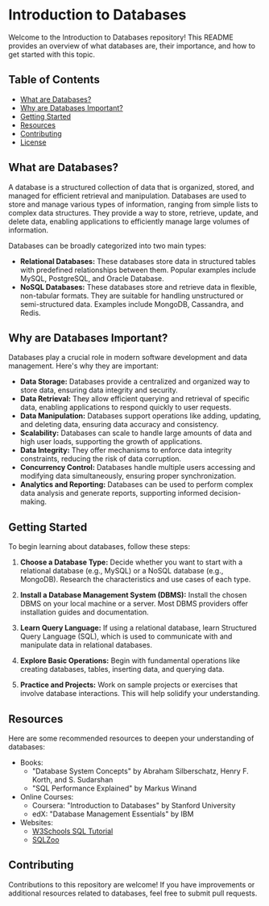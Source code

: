 # Introduction to Databases

Welcome to the Introduction to Databases repository! This README provides an overview of what databases are, their importance, and how to get started with this topic.

## Table of Contents

- [What are Databases?](#what-are-databases)
- [Why are Databases Important?](#why-are-databases-important)
- [Getting Started](#getting-started)
- [Resources](#resources)
- [Contributing](#contributing)
- [License](#license)

## What are Databases?

A database is a structured collection of data that is organized, stored, and managed for efficient retrieval and manipulation. Databases are used to store and manage various types of information, ranging from simple lists to complex data structures. They provide a way to store, retrieve, update, and delete data, enabling applications to efficiently manage large volumes of information.

Databases can be broadly categorized into two main types:
- **Relational Databases:** These databases store data in structured tables with predefined relationships between them. Popular examples include MySQL, PostgreSQL, and Oracle Database.
- **NoSQL Databases:** These databases store and retrieve data in flexible, non-tabular formats. They are suitable for handling unstructured or semi-structured data. Examples include MongoDB, Cassandra, and Redis.

## Why are Databases Important?

Databases play a crucial role in modern software development and data management. Here's why they are important:

- **Data Storage:** Databases provide a centralized and organized way to store data, ensuring data integrity and security.
- **Data Retrieval:** They allow efficient querying and retrieval of specific data, enabling applications to respond quickly to user requests.
- **Data Manipulation:** Databases support operations like adding, updating, and deleting data, ensuring data accuracy and consistency.
- **Scalability:** Databases can scale to handle large amounts of data and high user loads, supporting the growth of applications.
- **Data Integrity:** They offer mechanisms to enforce data integrity constraints, reducing the risk of data corruption.
- **Concurrency Control:** Databases handle multiple users accessing and modifying data simultaneously, ensuring proper synchronization.
- **Analytics and Reporting:** Databases can be used to perform complex data analysis and generate reports, supporting informed decision-making.

## Getting Started

To begin learning about databases, follow these steps:

1. **Choose a Database Type:** Decide whether you want to start with a relational database (e.g., MySQL) or a NoSQL database (e.g., MongoDB). Research the characteristics and use cases of each type.

2. **Install a Database Management System (DBMS):** Install the chosen DBMS on your local machine or a server. Most DBMS providers offer installation guides and documentation.

3. **Learn Query Language:** If using a relational database, learn Structured Query Language (SQL), which is used to communicate with and manipulate data in relational databases.

4. **Explore Basic Operations:** Begin with fundamental operations like creating databases, tables, inserting data, and querying data.

5. **Practice and Projects:** Work on sample projects or exercises that involve database interactions. This will help solidify your understanding.

## Resources

Here are some recommended resources to deepen your understanding of databases:

- Books:
  - "Database System Concepts" by Abraham Silberschatz, Henry F. Korth, and S. Sudarshan
  - "SQL Performance Explained" by Markus Winand
- Online Courses:
  - Coursera: "Introduction to Databases" by Stanford University
  - edX: "Database Management Essentials" by IBM
- Websites:
  - [W3Schools SQL Tutorial](https://www.w3schools.com/sql/)
  - [SQLZoo](https://sqlzoo.net/)

## Contributing

Contributions to this repository are welcome! If you have improvements or additional resources related to databases, feel free to submit pull requests.

